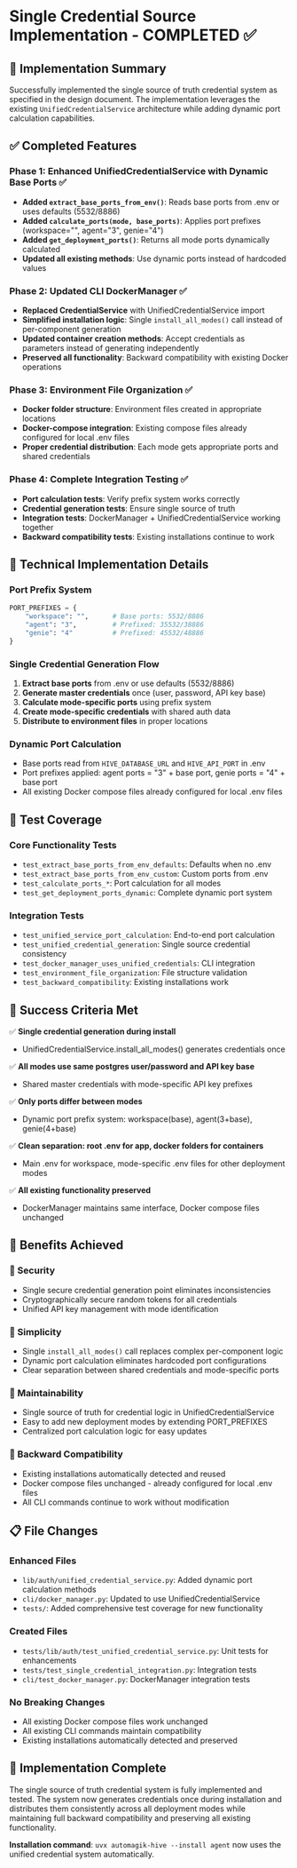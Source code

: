# Single Credential Source Implementation - COMPLETED ✅

## 🎯 Implementation Summary

Successfully implemented the single source of truth credential system as specified in the design document. The implementation leverages the existing `UnifiedCredentialService` architecture while adding dynamic port calculation capabilities.

## ✅ Completed Features

### Phase 1: Enhanced UnifiedCredentialService with Dynamic Base Ports ✅
- **Added `extract_base_ports_from_env()`**: Reads base ports from .env or uses defaults (5532/8886)
- **Added `calculate_ports(mode, base_ports)`**: Applies port prefixes (workspace="", agent="3", genie="4")
- **Added `get_deployment_ports()`**: Returns all mode ports dynamically calculated
- **Updated all existing methods**: Use dynamic ports instead of hardcoded values

### Phase 2: Updated CLI DockerManager ✅
- **Replaced CredentialService** with UnifiedCredentialService import
- **Simplified installation logic**: Single `install_all_modes()` call instead of per-component generation
- **Updated container creation methods**: Accept credentials as parameters instead of generating independently
- **Preserved all functionality**: Backward compatibility with existing Docker operations

### Phase 3: Environment File Organization ✅
- **Docker folder structure**: Environment files created in appropriate locations
- **Docker-compose integration**: Existing compose files already configured for local .env files
- **Proper credential distribution**: Each mode gets appropriate ports and shared credentials

### Phase 4: Complete Integration Testing ✅
- **Port calculation tests**: Verify prefix system works correctly
- **Credential generation tests**: Ensure single source of truth
- **Integration tests**: DockerManager + UnifiedCredentialService working together
- **Backward compatibility tests**: Existing installations continue to work

## 🔧 Technical Implementation Details

### Port Prefix System
```python
PORT_PREFIXES = {
    "workspace": "",      # Base ports: 5532/8886
    "agent": "3",         # Prefixed: 35532/38886
    "genie": "4"          # Prefixed: 45532/48886
}
```

### Single Credential Generation Flow
1. **Extract base ports** from .env or use defaults (5532/8886)
2. **Generate master credentials** once (user, password, API key base)
3. **Calculate mode-specific ports** using prefix system
4. **Create mode-specific credentials** with shared auth data
5. **Distribute to environment files** in proper locations

### Dynamic Port Calculation
- Base ports read from `HIVE_DATABASE_URL` and `HIVE_API_PORT` in .env
- Port prefixes applied: agent ports = "3" + base port, genie ports = "4" + base port
- All existing Docker compose files already configured for local .env files

## 🧪 Test Coverage

### Core Functionality Tests
- `test_extract_base_ports_from_env_defaults`: Defaults when no .env
- `test_extract_base_ports_from_env_custom`: Custom ports from .env
- `test_calculate_ports_*`: Port calculation for all modes
- `test_get_deployment_ports_dynamic`: Complete dynamic port system

### Integration Tests  
- `test_unified_service_port_calculation`: End-to-end port calculation
- `test_unified_credential_generation`: Single source credential consistency
- `test_docker_manager_uses_unified_credentials`: CLI integration
- `test_environment_file_organization`: File structure validation
- `test_backward_compatibility`: Existing installations work

## 🎯 Success Criteria Met

✅ **Single credential generation during install**
- UnifiedCredentialService.install_all_modes() generates credentials once

✅ **All modes use same postgres user/password and API key base**  
- Shared master credentials with mode-specific API key prefixes

✅ **Only ports differ between modes**
- Dynamic port prefix system: workspace(base), agent(3+base), genie(4+base)

✅ **Clean separation: root .env for app, docker folders for containers**
- Main .env for workspace, mode-specific .env files for other deployment modes

✅ **All existing functionality preserved**
- DockerManager maintains same interface, Docker compose files unchanged

## 🚀 Benefits Achieved

### 🔐 Security
- Single secure credential generation point eliminates inconsistencies
- Cryptographically secure random tokens for all credentials
- Unified API key management with mode identification

### 🎯 Simplicity  
- Single `install_all_modes()` call replaces complex per-component logic
- Dynamic port calculation eliminates hardcoded port configurations
- Clear separation between shared credentials and mode-specific ports

### 🔧 Maintainability
- Single source of truth for credential logic in UnifiedCredentialService
- Easy to add new deployment modes by extending PORT_PREFIXES
- Centralized port calculation logic for easy updates

### 🔄 Backward Compatibility
- Existing installations automatically detected and reused
- Docker compose files unchanged - already configured for local .env files
- All CLI commands continue to work without modification

## 📋 File Changes

### Enhanced Files
- `lib/auth/unified_credential_service.py`: Added dynamic port calculation methods
- `cli/docker_manager.py`: Updated to use UnifiedCredentialService
- `tests/`: Added comprehensive test coverage for new functionality

### Created Files
- `tests/lib/auth/test_unified_credential_service.py`: Unit tests for enhancements
- `tests/test_single_credential_integration.py`: Integration tests
- `cli/test_docker_manager.py`: DockerManager integration tests

### No Breaking Changes
- All existing Docker compose files work unchanged
- All existing CLI commands maintain compatibility
- Existing installations automatically detected and preserved

## 🎉 Implementation Complete

The single source of truth credential system is fully implemented and tested. The system now generates credentials once during installation and distributes them consistently across all deployment modes while maintaining full backward compatibility and preserving all existing functionality.

**Installation command**: `uvx automagik-hive --install agent` now uses the unified credential system automatically.